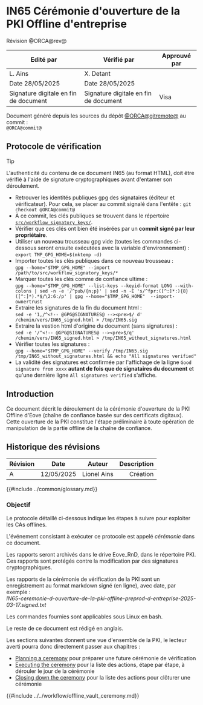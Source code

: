 # IN65 Cérémonie d'ouverture de la PKI Offline d'entreprise










Révision @ORCA@rev@

| Edité par                             | Vérifié par                           | Approuvé par                    |
| ------------------------------------- | ------------------------------------- | ------------------------------- |
| L. Ains                               | X. Detant                             |                                 |
| Date 28/05/2025                       | Date 28/05/2025                       |                                 |
| Signature digitale en fin de document | Signature digitale en fin de document | Visa                            |

Document généré depuis les sources du dépôt [@ORCA@gitremote@](@ORCA@gitremote@) au commit :  
`@ORCA@commit@`

## Protocole de vérification

> [!Tip]  
> L'authenticité du contenu de ce document IN65 (au format HTML), doit être vérifié à l'aide de signature cryptographiques avant d'entamer son déroulement.
> * Retrouver les identités publiques gpg des signataires (éditeur et vérificateur). Pour cela, se placer au commit signalé dans l'entête :
> `git checkout @ORCA@commit@`
> * À ce commit, les clés publiques se trouvent dans le répertoire [`src/workflow_signatory_keys/`](@ORCA@gitremote@/tree/main/src/workflow_signatory_keys).
> * Vérifier que ces clés ont bien été insérées par un **commit signé par leur propriétaire**.
> * Utiliser un nouveau trousseau gpg vide (toutes les commandes ci-dessous seront ensuite exécutées avec la variable d'environnement) :  
> `export TMP_GPG_HOME=$(mktemp -d)`
> * Importer toutes les clés publiques dans ce nouveau trousseau :  
> `gpg --home="$TMP_GPG_HOME" --import /path/to/src/workflow_signatory_keys/*`
> * Marquer toutes les clés comme de confiance ultime :  
> `gpg --home="$TMP_GPG_HOME" --list-keys --keyid-format LONG --with-colons | sed -n -e '/^pub/{n;p}' | sed -n -E 's/^fpr:([^:]*:){8}([^:]*).*$/\2:6:/p' | gpg --home="$TMP_GPG_HOME"  --import-ownertrust`
> * Extraire les signatures de la fin du document html :  
> `sed -e '1,/^<!-- @GPG@SIGNATURES@ --><pre>$/ d' /chemin/vers/IN65_signed.html > /tmp/IN65.sig`
> * Extraire la vestion html d'origine du document (sans signatures) :  
> `sed -e '/^<!-- @GPG@SIGNATURES@ --><pre>$/q' /chemin/vers/IN65_signed.html > /tmp/IN65_without_signatures.html`
> * Vérifier toutes les signatures :  
> `gpg --home="$TMP_GPG_HOME" --verify /tmp/IN65.sig /tmp/IN65_without_signatures.html && echo "All signatures verified"`
> * La validité des signatures est confirmée par l'affichage de la ligne `Good signature from xxxx` **autant de fois que de signataires du document** et qu'une dernière ligne `All signatures verified` s'affiche.

## Introduction

Ce document décrit le déroulement de la cérémonie d'ouverture de la PKI Offline d'Eove (chaîne de confiance basée sur des certificats digitaux).
Cette ouverture de la PKI constitue l'étape préliminaire à toute opération de manipulation de la partie offline de la chaîne de confiance.

## Historique des révisions

| Révision |    Date    |   Auteur       | Description |
| -------- | :--------: | :------------: | ----------: |
| A        | 12/05/2025 | Lionel Ains    | Création    |

{{#include ../common/glossary.md}}

### Objectif

Le protocole détaillé ci-dessous indique les étapes à suivre pour exploiter les CAs offlines.

L'événement consistant à exécuter ce protocole est appelé *cérémonie* dans ce document.

Les rapports seront archivés dans le drive Eove_RnD, dans le répertoire PKI. Ces rapports sont protégés contre la modification par des signatures cryptographiques.

Les rapports de la cérémonie de vérification de la PKI sont un enregistrement au format markdown signé (en ligne), avec date, par exemple :  
*IN65-ceremonie-d-ouverture-de-la-pki-offline-preprod-d-entreprise-2025-03-17.signed.txt*

Les commandes fournies sont applicables sous Linux en bash.

Le reste de ce document est rédigé en anglais.

Les sections suivantes donnent une vue d'ensemble de la PKI, le lecteur averti pourra donc directement passer aux chapitres :
* [Planning a ceremony](#planning-a-ceremony) pour préparer une future cérémonie de vérification
* [Executing the ceremony](#executing-the-ceremony) pour la liste des actions, étape par étape, à dérouler le jour de la cérémonie
* [Closing down the ceremony](#closing-down-the-ceremony) pour la liste des actions pour clôturer une cérémonie

{{#include ../../workflow/offline_vault_ceremony.md}}

